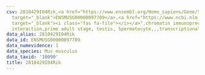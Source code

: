 ```yaml
---
csv: 2810429I04Rik,<a href="https://www.ensembl.org/Homo_sapiens/Gene/Summary?db=core;g=ENSMUSG00000097709"
  target="_blank">ENSMUSG00000097709</a>,<a href="https://www.ncbi.nlm.nih.gov/pubmed/25450459"
  target="_blank"><i class="fas fa-file"></i></a>",chromatin immunoprecipitation assay,direct
  interaction,prime adult stage, testis, Spermatocyte,,,transcriptional regulation,
data_alias: 2810429I04Rik
data_id: ENSMUSG00000097709
data_numevidence: 1
data_species: Mus musculus
data_taxid: '10090'
title: 2810429I04Rik
---
```

